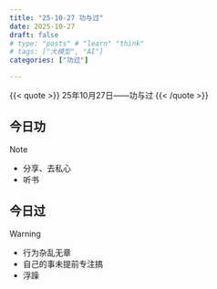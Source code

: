 ```yaml
---
title: "25-10-27 功与过"
date: 2025-10-27
draft: false
# type: "posts" # "learn" "think"
# tags: ["大模型", "AI"]
categories: ["功过"]

---
```

{{< quote >}}
25年10月27日——功与过
{{< /quote >}}
<!--more-->

## 今日功
>[!Note]
> - 分享、去私心
> - 听书

## 今日过
>[!WARNING]
> - 行为杂乱无章
> - 自己的事未提前专注搞
> - 浮躁




